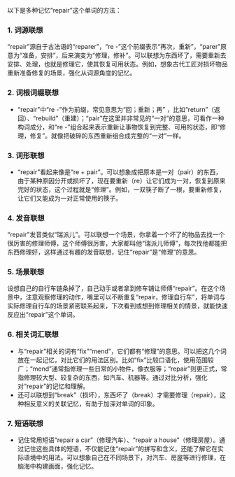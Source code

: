 以下是多种记忆“repair”这个单词的方法：

### 1. 词源联想
“repair”源自于古法语的“reparer”，“re -”这个前缀表示“再次，重新”，“parer”原意为“准备，安排”，后来演变为“修理，修补”。可以联想为东西坏了，需要重新去安排、处理，也就是修理它，使其恢复可用状态。例如，想象古代工匠对损坏物品重新准备修复的场景，强化从词源角度的记忆。

### 2. 词根词缀联想
 - “repair”中“re -”作为前缀，常见意思为“回；重新；再” ，比如“return”（返回）、“rebuild”（重建）；“pair”在这里并非常见的“一对”的意思，可看作一种构词成分，和“re -”组合起来表示重新让事物恢复到完整、可用的状态，即“修理，修复”。就像把破碎的东西重新组合成完整的“一对”一样。

### 3. 词形联想
 - “repair”看起来像是“re + pair”。可以想象成把原本是一对（pair）的东西，由于某种原因分开或损坏了，现在要重新（re）让它们成为一对，恢复到原来完好的状态，这个过程就是“修理”。例如，一双筷子断了一根，要重新修复，让它们又能成为一对正常使用的筷子。

### 4. 发音联想
“repair”发音类似“瑞派儿”。可以联想一个场景，你拿着一个坏了的物品去找一个很厉害的修理师傅，这个师傅很厉害，大家都叫他“瑞派儿师傅”，每次找他都能把东西修理好，这样通过有趣的发音联想，记住“repair”是“修理”的意思。

### 5. 场景联想
设想自己的自行车链条掉了，自己动手或者拿到修车铺让师傅“repair”。在这个场景中，注意观察修理的动作，嘴里可以不断重复“repair，修理自行车”，将单词与实际修理自行车的场景紧密联系起来，下次看到或想到修理相关的情景，就能快速反应出“repair”这个单词。

### 6. 相关词汇联想
 - 与“repair”相关的词有“fix”“mend”，它们都有“修理”的意思。可以把这几个词放在一起记忆，对比它们的用法区别。比如“fix”比较口语化，使用范围较广；“mend”通常指修理一些日常的小物件，像衣服等；“repair”则更正式，常指修理较大型、较复杂的东西，如汽车、机器等。通过对比分析，强化对“repair”的记忆和理解。
 - 还可以联想到“break”（损坏），东西坏了（break）才需要修理（repair），这种相反意义的关联记忆，有助于加深对单词的印象。

### 7. 短语联想
 - 记住常用短语“repair a car”（修理汽车）、“repair a house”（修理房屋）。通过记住这些具体的短语，不仅能记住“repair”的拼写和含义，还能了解它在实际语境中的用法。可以想象自己在不同场景下，对汽车、房屋等进行修理，在脑海中构建画面，强化记忆。 